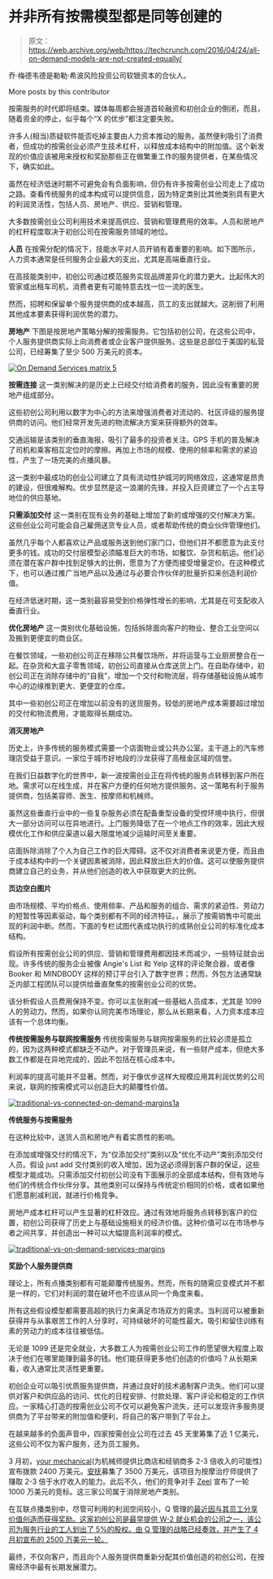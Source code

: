 # 并非所有按需模型都是同等创建的 

> 原文：<https://web.archive.org/web/https://techcrunch.com/2016/04/24/all-on-demand-models-are-not-created-equally/>

乔·梅德韦德是勒勒·希波风险投资公司软银资本的合伙人。

More posts by this contributor

按需服务的时代即将结束。媒体每周都会报道首轮融资和初创企业的倒闭，而且，随着资金的停止，似乎每个“X 的优步”都注定要失败。

许多人(相当)质疑软件能否吃掉主要由人力资本推动的服务。虽然便利吸引了消费者，但成功的按需创业必须产生技术杠杆，以释放成本结构中的附加值。这个新发现的价值应该被用来授权和奖励那些正在做繁重工作的服务提供者，在某些情况下，确实如此。

虽然在经济低迷时期不可避免会有负面影响，但仍有许多按需创业公司走上了成功之路。查看传统服务的成本构成可以提供信息，因为特定类别比其他类别具有更大的利润灵活性，包括人员、房地产、供应、营销和管理。

大多数按需创业公司利用技术来提高供应、营销和管理费用的效率。人员和房地产的杠杆程度取决于初创公司在按需服务领域的地位。

**人员** 在按需分配的情况下，技能水平对人员开销有着重要的影响。如下图所示，人力资本通常是任何服务企业最大的支出，尤其是高端垂直行业。

在高技能类别中，初创公司通过模范服务实现品牌差异化的潜力更大。比起伟大的管家或出租车司机，消费者更有可能特意去找一位一流的医生。

然而，招聘和保留单个服务提供商的成本越高，员工的支出就越大。这削弱了利用其他成本要素获得利润优势的潜力。

**房地产** 下图是按房地产策略分解的按需服务。它包括初创公司，在这些公司中，个人服务提供商实际上向消费者或企业客户提供服务。这些是总部位于美国的私营公司，已经筹集了至少 500 万美元的资本。

[![On Demand Services matrix 5](img/455fbc17f9a00e51ebc4d122fc6654ab.png)](https://web.archive.org/web/20221127102308/https://beta.techcrunch.com/wp-content/uploads/2016/04/on-demand-services-matrix-5.png)

**按需连接** 这一类别解决的是历史上已经交付给消费者的服务，因此没有重要的房地产组成部分。

这些初创公司利用以数字为中心的方法来增强消费者对流动的、社区评级的服务提供商的访问。他们经常开发先进的物流解决方案来获得额外的效率。

交通运输是该类别的垂直海报，吸引了最多的投资者关注。GPS 手机的普及解决了司机和乘客相互定位时的摩擦。再加上市场的规模、使用的频率和需求的紧迫性，产生了一场完美的点播风暴。

这一类别中最成功的创业公司建立了具有流动性护城河的网络效应，这通常是昂贵的建设，但很难解构。优步显然是这一浪潮的先锋，并投入巨资建立了一个占主导地位的供应基地。

**只需添加交付** 这一类别在现有业务的基础上增加了新的或增强的交付解决方案。这些创业公司可能会自己雇佣送货专业人员，或者帮助传统的商业伙伴管理他们。

虽然几乎每个人都喜欢让产品或服务送到他们家门口，但他们并不都愿意为此支付更多的钱。成功的交付层模型必须瞄准巨大的市场，如餐饮、杂货和航运。他们必须在潜在客户群中找到足够大的比例，愿意为了方便而接受增量定价。在这种模式下，也可以通过推广当地产品以及通过与必要合作伙伴的批量折扣来创造利润价值。

在经济低迷时期，这一类别最容易受到价格弹性增长的影响，尤其是在可支配收入垂直行业。

**优化房地产**
这一类别优化基础设施，包括拆除面向客户的物业、整合工业空间以及搬到更便宜的商业区。

在餐饮领域，一些初创公司正在移除公共餐饮场所，并将运营与工业厨房整合在一起。在杂货和大盒子零售领域，初创公司直接从仓库送货上门。在自助存储中，初创公司正在消除存储中的“自我”，增加一个交付和物流层，将存储基础设施从城市中心的边缘推到更大、更便宜的仓库。

其中一些初创公司正在增加以前没有的送货服务。较低的房地产成本需要超过增加的交付和物流费用，才能取得长期成功。

**消灭房地产**

历史上，许多传统的服务模式需要一个店面物业或公共办公室。主干道上的汽车修理店受益于意识。一家位于城市好地段的沙龙获得了高租金区域的信誉。

在我们日益数字化的世界中，新一波按需创业正在将传统的服务点转移到客户所在地。需求可以在线生成，并在客户方便的任何地方提供服务。这一策略有利于服务提供商，包括美容师、医生、按摩师和机械师。

虽然这些垂直行业中的一些复杂服务必须在配备重型设备的受控环境中执行，但很大一部分访问可以在异地进行。上门服务降低了在一个地点工作的效率，因此大规模优化工作和供应渠道以最大限度地减少运输时间至关重要。

店面拆除消除了个人为自己工作的巨大障碍。这不仅对消费者来说更方便，而且由于成本结构中的一个关键因素被消除，因此释放出巨大的价值。这可以使服务提供商建立自己的业务，并从他们创造的收入中获取更大的比例。

**页边空白图片**

由市场规模、平均价格点、使用频率、产品和服务的组合、需求的紧迫性、劳动力的短暂性等因素驱动，每个类别都有不同的经济特征。，展示了按需销售中可能出现的利润中断。然而，下面的专栏试图代表成功执行的成熟创业公司的标准化成本结构。

假设所有按需创业公司的供应、营销和管理费用都因技术而减少，一些特征就会出现。许多传统的服务企业被像 Angie's List 和 Yelp 这样的评论聚合器，或者像 Booker 和 MINDBODY 这样的预订平台引入了数字世界；然而，外包方法通常缺乏内部工程团队可以提供给垂直聚焦的按需创业公司的优势。

该分析假设人员费用保持不变。你可以主张削减一些基础人员成本，尤其是 1099 人的劳动力。然而，如果你认同完美市场理论，那么从长期来看，人力资本成本应该有一个总体均衡。

**传统按需服务与联网按需服务** 
传统按需服务与联网按需服务的比较必须是孤立的，因为这两种模式都缺乏不动产。对于管理员来说，有一些财产成本，但绝大多数工作都是在异地完成的，因此不包括在核心成本中。

利润率的提高可能并不显著。然而，对于像优步这样大规模应用其利润优势的公司来说，联网的按需模式可以创造巨大的颠覆性价值。

[![traditional-vs-connected-on-demand-margins1a](img/5aec4bcdf4e80bb522c6b54114c2c003.png)](https://web.archive.org/web/20221127102308/https://beta.techcrunch.com/wp-content/uploads/2016/04/traditional-vs-connected-on-demand-margins1a.png)

**传统服务与按需服务**

在这种比较中，送货人员和房地产有着实质性的影响。

在添加或增强交付的情况下，为“仅添加交付”类别以及“优化不动产”类别添加交付人员。假设 just add 交付类别的收入增加，因为这必须得到客户群的保证，这些模型才能成功。只需添加交付初创公司没有下面展示的全部成本结构，但有效地与他们的传统合作伙伴分享。其他类别可以保持与传统定价相同的价格，或者如果他们愿意削减利润，就进行价格竞争。

房地产成本杠杆可以产生显著的杠杆效应。通过有效地将服务点转移到客户的位置，初创公司获得了历史上与基础设施相关的经济价值。这种价值可以在市场参与者之间共享，并创造出一种可以大幅提高利润率的模式。

[![traditional-vs-on-demand-services-margins](img/67aa387c15140f1c35da176c2b8d9c8f.png)](https://web.archive.org/web/20221127102308/https://beta.techcrunch.com/wp-content/uploads/2016/04/traditional-vs-on-demand-services-margins1.png)

**奖励个人服务提供商**

理论上，所有点播类别都有可能颠覆传统服务。然而，所有的随需应变模式并不都是一样的，它们对利润的潜在破坏也不应该从同一个角度来看。

所有这些假设模型都需要高超的执行力来满足市场双方的需求。当利润可以被重新获得并与从事艰苦工作的人分享时，可持续破坏的可能性最大。吸引和留住训练有素的劳动力的成本往往被低估。

无论是 1099 还是完全就业，大多数工人为按需创业公司工作的愿望很大程度上取决于他们在哪里能赚到最多的钱。他们能获得更多他们创造的价值吗？从长期来看，收入通常比灵活性更重要。

初创企业可以吸引优质服务提供商，并通过良好的技术遏制客户流失。他们可以提供对客户和供应品的访问、优化的日程安排、付款处理、客户评论和稳定的工作供应。一家精心打造的按需创业公司不仅可以避免客户流失，还可以发现许多服务提供商为了平台带来的附加值和便利，将自己的客户带到了平台上。

在越来越多的负面声音中，四家按需创业公司在过去 45 天里筹集了近 1 亿美元，这些公司不仅为客户服务，还为员工服务。

3 月初，[your mechanical](https://web.archive.org/web/20221127102308/https://www.crunchbase.com/organization/yourmechanic)(为机械师提供比商店和经销商多 2-3 倍收入的可能性)宣布拨款 2400 万美元。[安抚](https://web.archive.org/web/20221127102308/https://www.crunchbase.com/organization/soothe)募集了 3500 万美元，该项目为按摩治疗师提供了赚取 2-3 倍于水疗收入的能力。此后不久，他们的竞争对手 [Zeel](https://web.archive.org/web/20221127102308/https://www.crunchbase.com/organization/zeel) 宣布了一轮 1000 万美元的竞标。这三家公司属于消除房地产类别。

在互联点播类别中，尽管可利用的利润空间较小，Q 管理的[最近因与其员工分享价值创造而获得奖励。这家初创公司是最早提供 W-2 就业机会的公司之一，该公司为服务行业的工人划出了 5%的股权。由 Q 管理的战略已经奏效，并产生了 4 月初宣布的 2500 万美元一轮。](https://web.archive.org/web/20221127102308/https://www.crunchbase.com/organization/managed-by-q)

最终，不仅向客户，而且向个人服务提供商重新分配其价值创造的初创公司，在按需经济中最有长期发展潜力。